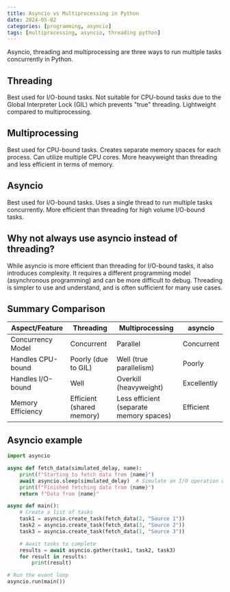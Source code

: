 ```yaml
---
title: Asyncio vs Multiprocessing in Python
date: 2024-05-02
categories: [programming, asyncio]
tags: [multiprocessing, asyncio, threading python]
---
```

    

Asyncio, threading and multiprocessing are three ways to run multiple tasks concurrently in Python. 

## Threading
Best used for I/O-bound tasks. Not suitable for CPU-bound tasks due to the Global Interpreter Lock (GIL) which prevents "true" threading. Lightweight compared to multiprocessing.

## Multiprocessing
Best used for CPU-bound tasks. Creates separate memory spaces for each process. Can utilize multiple CPU cores. More heavyweight than threading and less efficient in terms of memory.

## Asyncio
Best used for I/O-bound tasks. Uses a single thread to run multiple tasks concurrently. More efficient than threading for high volume I/O-bound tasks. 

## Why not always use asyncio instead of threading?
While asyncio is more efficient than threading for I/O-bound tasks, it also introduces complexity. It requires a different programming model (asynchronous programming) and can be more difficult to debug. Threading is simpler to use and understand, and is often sufficient for many use cases.

## Summary Comparison
|Aspect/Feature |	Threading |	Multiprocessing	| asyncio|
|---------------|-------------|-----------------|------|
|Concurrency Model |	Concurrent |	Parallel |	Concurrent|
|Handles CPU-bound	| Poorly (due to GIL)	| Well (true parallelism)	|Poorly|
|Handles I/O-bound |	Well	| Overkill (heavyweight) |	Excellently|
|Memory Efficiency	| Efficient (shared memory)	| Less efficient (separate memory spaces) |	Efficient|

## Asyncio example
```python
import asyncio

async def fetch_data(simulated_delay, name):
    print(f"Starting to fetch data from {name}")
    await asyncio.sleep(simulated_delay)  # Simulate an I/O operation using sleep
    print(f"Finished fetching data from {name}")
    return f"Data from {name}"

async def main():
    # Create a list of tasks
    task1 = asyncio.create_task(fetch_data(2, "Source 1"))
    task2 = asyncio.create_task(fetch_data(3, "Source 2"))
    task3 = asyncio.create_task(fetch_data(1, "Source 3"))

    # Await tasks to complete
    results = await asyncio.gather(task1, task2, task3)
    for result in results:
        print(result)

# Run the event loop
asyncio.run(main())

```